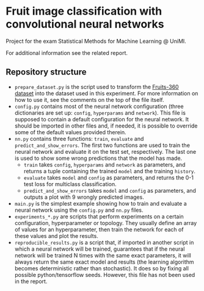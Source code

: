 # Fruit image classification with convolutional neural networks

Project for the exam Statistical Methods for Machine Learning @ UniMI.

For additional information see the related report.

## Repository structure

- `prepare_dataset.py` is the script used to transform the [Fruits-360 dataset](https://github.com/Horea94/Fruit-Images-Dataset) into the dataset used in this experiment. For more information on how to use it, see the comments on the top of the file itself.
- `config.py` contains most of the neural network configuration (three dictionaries are set up: `config`, `hyperparams` and `network`). This file is supposed to contain a default configuration for the neural network. It should be imported in other files and, if needed, it is possible to override some of the default values provided therein.
- `nn.py` contains three functions: `train`, `evaluate` and `predict_and_show_errors`. The first two functions are used to train the neural network and evaluate it on the test set, respectively. The last one is used to show some wrong predictions that the model has made.
  - `train` takes `config`, `hyperparams` and `network` as parameters, and returns a tuple containing the trained `model` and the training `history`.
  - `evaluate` takes `model` and `config` as parameters, and returns the 0-1 test loss for multiclass classification.
  - `predict_and_show_errors` takes `model` and `config` as parameters, and outputs a plot with 9 wrongly predicted images.
- `main.py` is the simplest example showing how to train and evaluate a neural network using the `config.py` and `nn.py` files.
- `experiments_*.py` are scripts that perform experiments on a certain configuration, hyperparameter or topology. They usually define an array of values for an hyperparameter, then train the network for each of these values and plot the results.
- `reproducible_results.py` is a script that, if imported in another script in which a neural network will be trained, guarantees that if the neural network will be trained N times with the same exact parameters, it will always return the same exact model and results (the learning algorithm becomes deterministic rather than stochastic). It does so by fixing all possible python/tensorflow seeds. However, this file has not been used in the report.
